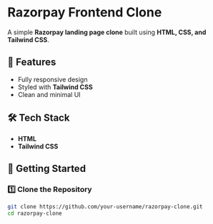 # Razorpay Frontend Clone  

A simple **Razorpay landing page clone** built using **HTML, CSS, and Tailwind CSS**.  

## 🚀 Features  
- Fully responsive design  
- Styled with **Tailwind CSS**  
- Clean and minimal UI  

## 🛠 Tech Stack  
- **HTML**  
- **Tailwind CSS**  

## 📌 Getting Started  

### 1️⃣ Clone the Repository  
```sh
git clone https://github.com/your-username/razorpay-clone.git
cd razorpay-clone
